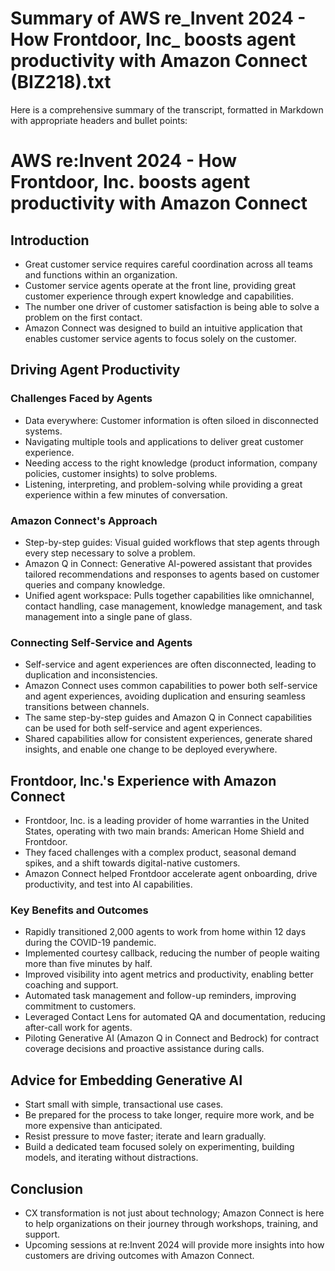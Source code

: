 # Summary of AWS re_Invent 2024 - How Frontdoor, Inc_ boosts agent productivity with Amazon Connect (BIZ218).txt

Here is a comprehensive summary of the transcript, formatted in Markdown with appropriate headers and bullet points:

# AWS re:Invent 2024 - How Frontdoor, Inc. boosts agent productivity with Amazon Connect

## Introduction

- Great customer service requires careful coordination across all teams and functions within an organization.
- Customer service agents operate at the front line, providing great customer experience through expert knowledge and capabilities.
- The number one driver of customer satisfaction is being able to solve a problem on the first contact.
- Amazon Connect was designed to build an intuitive application that enables customer service agents to focus solely on the customer.

## Driving Agent Productivity

### Challenges Faced by Agents

- Data everywhere: Customer information is often siloed in disconnected systems.
- Navigating multiple tools and applications to deliver great customer experience.
- Needing access to the right knowledge (product information, company policies, customer insights) to solve problems.
- Listening, interpreting, and problem-solving while providing a great experience within a few minutes of conversation.

### Amazon Connect's Approach

- Step-by-step guides: Visual guided workflows that step agents through every step necessary to solve a problem.
- Amazon Q in Connect: Generative AI-powered assistant that provides tailored recommendations and responses to agents based on customer queries and company knowledge.
- Unified agent workspace: Pulls together capabilities like omnichannel, contact handling, case management, knowledge management, and task management into a single pane of glass.

### Connecting Self-Service and Agents

- Self-service and agent experiences are often disconnected, leading to duplication and inconsistencies.
- Amazon Connect uses common capabilities to power both self-service and agent experiences, avoiding duplication and ensuring seamless transitions between channels.
- The same step-by-step guides and Amazon Q in Connect capabilities can be used for both self-service and agent experiences.
- Shared capabilities allow for consistent experiences, generate shared insights, and enable one change to be deployed everywhere.

## Frontdoor, Inc.'s Experience with Amazon Connect

- Frontdoor, Inc. is a leading provider of home warranties in the United States, operating with two main brands: American Home Shield and Frontdoor.
- They faced challenges with a complex product, seasonal demand spikes, and a shift towards digital-native customers.
- Amazon Connect helped Frontdoor accelerate agent onboarding, drive productivity, and test into AI capabilities.

### Key Benefits and Outcomes

- Rapidly transitioned 2,000 agents to work from home within 12 days during the COVID-19 pandemic.
- Implemented courtesy callback, reducing the number of people waiting more than five minutes by half.
- Improved visibility into agent metrics and productivity, enabling better coaching and support.
- Automated task management and follow-up reminders, improving commitment to customers.
- Leveraged Contact Lens for automated QA and documentation, reducing after-call work for agents.
- Piloting Generative AI (Amazon Q in Connect and Bedrock) for contract coverage decisions and proactive assistance during calls.

## Advice for Embedding Generative AI

- Start small with simple, transactional use cases.
- Be prepared for the process to take longer, require more work, and be more expensive than anticipated.
- Resist pressure to move faster; iterate and learn gradually.
- Build a dedicated team focused solely on experimenting, building models, and iterating without distractions.

## Conclusion

- CX transformation is not just about technology; Amazon Connect is here to help organizations on their journey through workshops, training, and support.
- Upcoming sessions at re:Invent 2024 will provide more insights into how customers are driving outcomes with Amazon Connect.